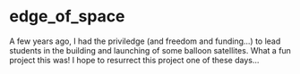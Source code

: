 # edge_of_space

A few years ago, I had the priviledge (and freedom and funding...) to lead students in the building and launching of some balloon satellites.  What a fun project this was!  I hope to resurrect this project one of these days...<fingers crossed>
